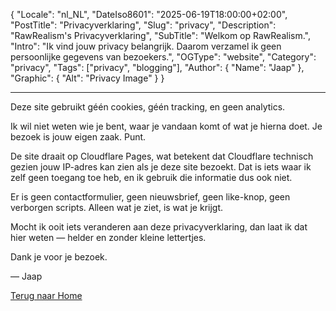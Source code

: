 ﻿{
  "Locale": "nl_NL",
  "DateIso8601": "2025-06-19T18:00:00+02:00",
  "PostTitle": "Privacyverklaring",
  "Slug": "privacy",
  "Description": "RawRealism's Privacyverklaring",
  "SubTitle": "Welkom op RawRealism.",
  "Intro": "Ik vind jouw privacy belangrijk. Daarom verzamel ik geen persoonlijke gegevens van bezoekers.",
  "OGType": "website",
  "Category": "privacy",
  "Tags": ["privacy", "blogging"],
  "Author": {
    "Name": "Jaap"
  },
  "Graphic": {
    "Alt": "Privacy Image"
  }
}

---

Deze site gebruikt géén cookies, géén tracking, en geen analytics. 

Ik wil niet weten wie je bent, waar je vandaan komt of wat je hierna doet. Je bezoek is jouw eigen zaak. Punt.

De site draait op Cloudflare Pages, wat betekent dat Cloudflare technisch gezien jouw IP-adres kan zien als je deze site bezoekt. Dat is iets waar ik zelf geen toegang toe heb, en ik gebruik die informatie dus ook niet.

Er is geen contactformulier, geen nieuwsbrief, geen like-knop, geen verborgen scripts. Alleen wat je ziet, is wat je krijgt.

Mocht ik ooit iets veranderen aan deze privacyverklaring, dan laat ik dat hier weten — helder en zonder kleine lettertjes.

Dank je voor je bezoek.

— Jaap

<div><a href="/">Terug naar Home</a></div>